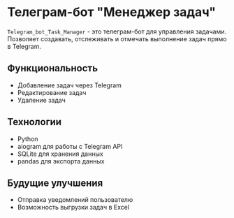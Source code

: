 # Телеграм-бот "Менеджер задач"

`Telegram_bot_Task_Manager` - это телеграм-бот для управления задачами. Позволяет создавать, отслеживать и отмечать выполнение задач прямо в Telegram.

## Функциональность
- Добавление задач через Telegram
- Редактирование задач
- Удаление задач

## Технологии 
- Python
- aiogram для работы с Telegram API
- SQLite для хранения данных
- pandas для экспорта данных

## Будущие улучшения
- Отправка уведомлений пользователю
- Возможность выгрузки задач в Excel
